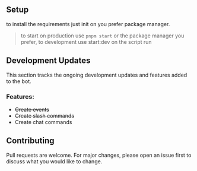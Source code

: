 ## Setup

to install the requirements just init on you prefer package manager.

> to start on production use `pnpm start` or the package manager you prefer, to development use start:dev on the script run

## Development Updates

This section tracks the ongoing development updates and features added to the bot.

### Features:

- ~~Create events~~
- ~~Create slash commands~~
- Create chat commands

## Contributing

Pull requests are welcome. For major changes, please open an issue first to discuss what you would like to change.
